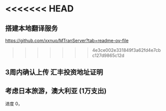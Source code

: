 <<<<<<< HEAD
=======
## 搭建本地翻译服务

https://github.com/xxnuo/MTranServer?tab=readme-ov-file

>>>>>>> 4e3ce002e331849f3a62fd4e7cbc127d9865c12d
## 3周内确认上传 汇丰投资地址证明

## 考虑日本旅游，澳大利亚 (1万支出)

进度 0，

